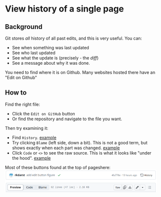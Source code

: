 # View history of a single page

## Background

Git stores *all* history of all past edits, and this is very useful.
You can:

* See when something was last updated
* See who last updated
* See what the update is (precisely - the *diff*)
* See a message about why it was done.

You need to find where it is on Github.  Many websites hosted there
have an "Edit on Github"


## How to

Find the right file:

* Click the `Edit on GitHub` button
* Or find the repository and navigate to the file you want.

Then try examining it:

* Find `History`. [example](https://github.com/rkdarst/github-for-collaboration/commits/main/content/how-to-edit.md)
* Try clicking `Blame` (left side, down a bit).  This is not a good
  term, but shows exactly when each part was changed. [example](https://github.com/AaltoSciComp/scicomp-docs/blame/master/triton/tut/array.rst)
* Click `Code` or `<>` to see the raw source.  This is what it looks like
  "under the hood".  [example](https://github.com/rkdarst/github-for-collaboration/blob/main/content/how-to-edit.md?plain=1)

Most of these buttons found at the top of pageshere:
![Alt text](img/code-viewing.png)
